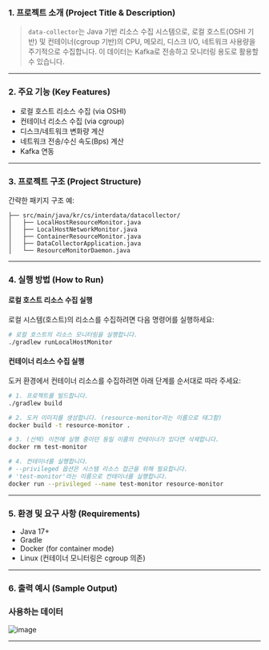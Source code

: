 ### 1. 프로젝트 소개 (Project Title & Description)

> `data-collector`는 Java 기반 리소스 수집 시스템으로, 로컬 호스트(OSHI 기반) 및 컨테이너(cgroup 기반)의 CPU, 메모리, 디스크 I/O, 네트워크 사용량을 주기적으로 수집합니다. 이 데이터는 Kafka로 전송하고 모니터링 용도로 활용할 수 있습니다.

---

### 2. 주요 기능 (Key Features)

* 로컬 호스트 리소스 수집 (via OSHI)
* 컨테이너 리소스 수집 (via cgroup)
* 디스크/네트워크 변화량 계산
* 네트워크 전송/수신 속도(Bps) 계산
* Kafka 연동

---

### 3. 프로젝트 구조 (Project Structure) 

간략한 패키지 구조 예:

```
├── src/main/java/kr/cs/interdata/datacollector/
│   ├── LocalHostResourceMonitor.java
│   ├── LocalHostNetworkMonitor.java
│   ├── ContainerResourceMonitor.java
│   ├── DataCollectorApplication.java
│   └── ResourceMonitorDaemon.java
```

---

### 4. 실행 방법 (How to Run)

#### 로컬 호스트 리소스 수집 실행

로컬 시스템(호스트)의 리소스를 수집하려면 다음 명령어를 실행하세요:

```bash
# 로컬 호스트의 리소스 모니터링을 실행합니다.
./gradlew runLocalHostMonitor
```


#### 컨테이너 리소스 수집 실행

도커 환경에서 컨테이너 리소스를 수집하려면 아래 단계를 순서대로 따라 주세요:

```bash
# 1. 프로젝트를 빌드합니다.
./gradlew build

# 2. 도커 이미지를 생성합니다. (resource-monitor라는 이름으로 태그함)
docker build -t resource-monitor .

# 3. (선택) 이전에 실행 중이던 동일 이름의 컨테이너가 있다면 삭제합니다.
docker rm test-monitor

# 4. 컨테이너를 실행합니다.
# --privileged 옵션은 시스템 리소스 접근을 위해 필요합니다.
# 'test-monitor'라는 이름으로 컨테이너를 실행합니다.
docker run --privileged --name test-monitor resource-monitor
```

---

### 5. 환경 및 요구 사항 (Requirements)

* Java 17+
* Gradle
* Docker (for container mode)
* Linux (컨테이너 모니터링은 cgroup 의존)

---

### 6. 출력 예시 (Sample Output)

### 사용하는 데이터
![image](https://github.com/user-attachments/assets/90e46a3e-5099-4bb0-932d-bfd51f0fac55)


---




